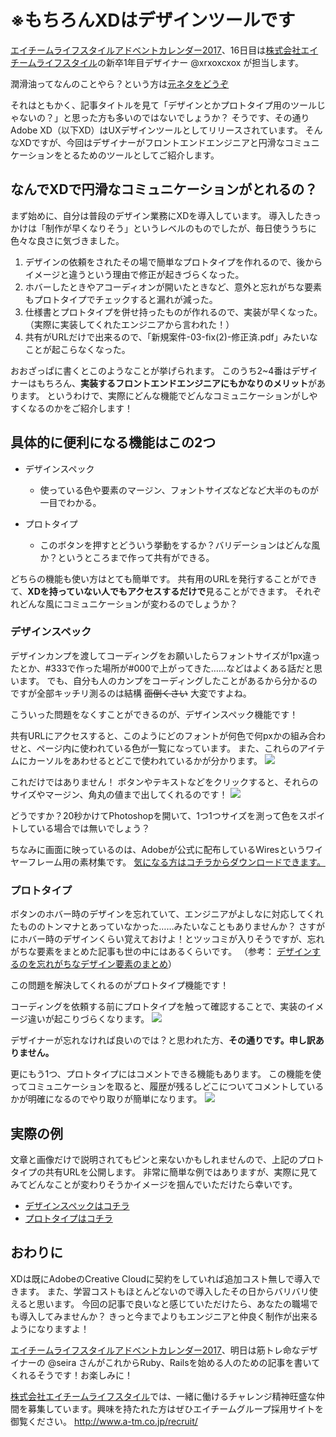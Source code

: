 <!--
title:   Adobe XD「私は潤滑油のような存在です」　ぼく「採用！」
tags:    AdobeXD,AdventCalendar,Design,Adobe,デザイン
id:      2c8f45937f0e79fee252
private: false
-->
# ※もちろんXDはデザインツールです

[エイチームライフスタイルアドベントカレンダー2017](https://qiita.com/advent-calendar/2017/ateam-lifestyle)、16日目は[株式会社エイチームライフスタイル](http://life.a-tm.co.jp/)の新卒1年目デザイナー @xrxoxcxox が担当します。

潤滑油ってなんのことやら？という方は[元ネタをどうぞ](https://www.google.co.jp/search?ei=g7gwWuq6B4SW0gSUsJXYBg&q=%E5%B0%B1%E6%B4%BB%E7%94%9F+%E6%BD%A4%E6%BB%91%E6%B2%B9&oq=%E5%B0%B1%E6%B4%BB%E7%94%9F+%E6%BD%A4%E6%BB%91%E6%B2%B9&gs_l=psy-ab.3...1221.3954.0.4296.0.0.0.0.0.0.0.0..0.0....0...1c.1j4.64.psy-ab..0.0.0....0.2gnBfB4Ul3o)

それはともかく、記事タイトルを見て「デザインとかプロトタイプ用のツールじゃないの？」と思った方も多いのではないでしょうか？
そうです、その通りAdobe XD（以下XD）はUXデザインツールとしてリリースされています。
そんなXDですが、今回はデザイナーがフロントエンドエンジニアと円滑なコミュニケーションをとるためのツールとしてご紹介します。

## なんでXDで円滑なコミュニケーションがとれるの？
まず始めに、自分は普段のデザイン業務にXDを導入しています。
導入したきっかけは「制作が早くなりそう」というレベルのものでしたが、毎日使ううちに色々な良さに気づきました。

1. デザインの依頼をされたその場で簡単なプロトタイプを作れるので、後からイメージと違うという理由で修正が起きづらくなった。
1. ホバーしたときやアコーディオンが開いたときなど、意外と忘れがちな要素もプロトタイプでチェックすると漏れが減った。
1. 仕様書とプロトタイプを併せ持ったものが作れるので、実装が早くなった。（実際に実装してくれたエンジニアから言われた！）
1. 共有がURLだけで出来るので、「新規案件-03-fix(2)-修正済.pdf」みたいなことが起こらなくなった。

おおざっぱに書くとこのようなことが挙げられます。
このうち2~4番はデザイナーはもちろん、**実装するフロントエンドエンジニアにもかなりのメリット**があります。
というわけで、実際にどんな機能でどんなコミュニケーションがしやすくなるのかをご紹介します！

## 具体的に便利になる機能はこの2つ

- デザインスペック
  - 使っている色や要素のマージン、フォントサイズなどなど大半のものが一目でわかる。

- プロトタイプ
  - このボタンを押すとどういう挙動をするか？バリデーションはどんな風か？というところまで作って共有ができる。

どちらの機能も使い方はとても簡単です。
共有用のURLを発行することができて、**XDを持っていない人でもアクセスするだけで**見ることができます。
それぞれどんな風にコミュニケーションが変わるのでしょうか？

### デザインスペック

デザインカンプを渡してコーディングをお願いしたらフォントサイズが1px違ったとか、#333で作った場所が#000で上がってきた……などはよくある話だと思います。
でも、自分も人のカンプをコーディングしたことがあるから分かるのですが全部キッチリ測るのは結構 ~~面倒くさい~~ 大変ですよね。

こういった問題をなくすことができるのが、デザインスペック機能です！

共有URLにアクセスすると、このようにどのフォントが何色で何pxかの組み合わせと、ページ内に使われている色が一覧になっています。
また、これらのアイテムにカーソルをあわせるとどこで使われているかが分かります。
![](https://qiita-image-store.s3.amazonaws.com/0/214677/5cb114e9-6803-fa9a-5e2f-04f4c8298743.gif)

これだけではありません！
ボタンやテキストなどをクリックすると、それらのサイズやマージン、角丸の値まで出してくれるのです！
![](https://qiita-image-store.s3.amazonaws.com/0/214677/cf1fafe3-4f27-aa5e-e3ec-bdb89f4d67e1.gif)


どうですか？20秒かけてPhotoshopを開いて、1つ1つサイズを測って色をスポイトしている場合では無いでしょう？

ちなみに画面に映っているのは、Adobeが公式に配布しているWiresというワイヤーフレーム用の素材集です。
[気になる方はコチラからダウンロードできます。](https://www.behance.net/gallery/55462459/Wires-wireframe-kits-for-Adobe-XD)

### プロトタイプ

ボタンのホバー時のデザインを忘れていて、エンジニアがよしなに対応してくれたもののトンマナとあっていなかった……みたいなこともありませんか？
さすがにホバー時のデザインくらい覚えておけよ！とツッコミが入りそうですが、忘れがちな要素をまとめた記事も世の中にはあるくらいです。
（参考： [デザインするのを忘れがちなデザイン要素のまとめ](http://coliss.com/articles/build-websites/operation/design/50-things-you-probably-forgot-to-design.html)）

この問題を解決してくれるのがプロトタイプ機能です！

コーディングを依頼する前にプロトタイプを触って確認することで、実装のイメージ違いが起こりづらくなります。
![](https://qiita-image-store.s3.amazonaws.com/0/214677/71f1fa75-3491-5d7c-2ac9-27f313261937.gif)

デザイナーが忘れなければ良いのでは？と思われた方、**その通りです。申し訳ありません。**

更にもう1つ、プロトタイプにはコメントできる機能もあります。
この機能を使ってコミュニケーションを取ると、履歴が残るしどこについてコメントしているかが明確になるのでやり取りが簡単になります。
![](https://qiita-image-store.s3.amazonaws.com/0/214677/39f4f0de-7167-1557-70d5-4a171a82453a.gif)


## 実際の例

文章と画像だけで説明されてもピンと来ないかもしれませんので、上記のプロトタイプの共有URLを公開します。
非常に簡単な例ではありますが、実際に見てみてどんなことが変わりそうかイメージを掴んでいただけたら幸いです。

- [デザインスペックはコチラ](https://xd.adobe.com/spec/69712282-fd1f-467d-85ea-0c95cd566108)
- [プロトタイプはコチラ](https://xd.adobe.com/view/23806af6-744b-4005-b32c-8274cb7780e5?fullscreen)

## おわりに

XDは既にAdobeのCreative Cloudに契約をしていれば追加コスト無しで導入できます。
また、学習コストもほとんどないので導入したその日からバリバリ使えると思います。
今回の記事で良いなと感じていただけたら、あなたの職場でも導入してみませんか？
きっと今までよりもエンジニアと仲良く制作が出来るようになりますよ！

[エイチームライフスタイルアドベントカレンダー2017](https://qiita.com/advent-calendar/2017/ateam-lifestyle)、明日は筋トレ命なデザイナーの @seira さんがこれからRuby、Railsを始める人のための記事を書いてくれるそうです！お楽しみに！

[株式会社エイチームライフスタイル](http://life.a-tm.co.jp/)では、一緒に働けるチャレンジ精神旺盛な仲間を募集しています。興味を持たれた方はぜひエイチームグループ採用サイトを御覧ください。
http://www.a-tm.co.jp/recruit/